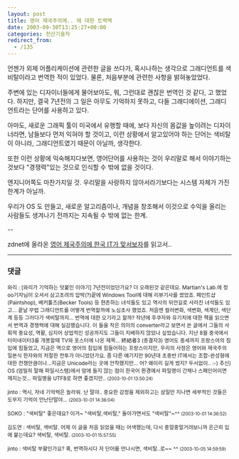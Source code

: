 ```yaml
---
layout: post
title: 영어 제국주의에.. 에 대한 트랙백
date: 2003-09-30T13:25:27+00:00
categories: 전산기술자
redirect_from:
  - /135
---
```


언젠가 외제 어플리케이션에 관련한 글을 쓰다가, 혹시나하는 생각으로 그래디언트를 색비탈이라고 번역한 적이 있었다. 물론, 처음부분에 관련한 사항을 밝혀놓았었다.

주변에 있는 디자이너들에게 물어보아도, 뭐, 그런대로 괜찮은 번역인 것 같다, 고 했었다. 하지만, 결국 7년전의 그 일은 아무도 기억하지 못하고, 다들 그래디에이션, 그래디언트라는 단어를 사용하고 있다.

아마도, 새로운 그래픽 툴이 미국에서 유행할 때에, 보다 자신의 몸값을 높이려는 디자이너라면, 남들보다 먼저 익혀야 할 것이고, 이런 상황에서 알고있어야 하는 단어는 색비탈이 아니라, 그래디언트였기 때문이 아닐까, 생각한다.

또한 이런 상황에 익숙해지다보면, 영어단어를 사용하는 것이 우리말로 해서 이야기하는 것보다 "경쟁력"있는 것으로 인식할 수 밖에 없을 것이다.

엔지니어쪽도 마찬가지일 것. 우리말을 사랑하지 않아서라기보다는 시스템 자체가 가진 한계가 아닐까.

우리가 OS 도 만들고, 새로운 알고리즘이나, 개념을 창조해서 이것으로 수익을 올리는 사람들도 생겨나기 전까지는 지속될 수 밖에 없는 한계.

--

zdnet에 올라온 <a href="http://www.zdnet.co.kr/anchordesk/todays/ych/article.jsp?id=64462&amp;forum=1">영어 제국주의에 한국 IT가 맞서보자</a>를 읽고서..

* * *

### 댓글



<!--- cmt:281 --->
<!--- mail: --->
<!--- parent:0 --->

<small class=comment>와리 : [와리가 기억하는 덧붙인 이야기]  7년전이었던가요? 더 오래된것 같은데요. Martian's Lab.에 정oo기자님이 오셔서 삼고초려의 압박(?)끝에 Windows Tool에 대해 리뷰기사를 썼었죠. 페인트샵(Paintshop), 베커툴즈(Becker Tools) 등 현존하는 녀석들도 있고 역사의 뒤안길로 사라진 녀석들도 있고...  끝날 무렵 그래디언트를 어떻게 번역할까에 노심초사 했었죠. 처음엔 컬러변화, 색변화, 색계단, 색단계 등등 그러다가 색비탈까지... 번역에 대한 오기라고 할까?  작년에 후쿠자와 유기치에 대한 책을 읽으면서 번역과 경쟁력에 대해 실감했습니다. 이 들을 작은 의미의 converter라고 보면서 쓴 글에서 그들의 사회적 중요성, 역활, 심지어 상업적인 성공까지도 그들이 지배하지 않았나 싶었습니다.  지난 8월 중국에서 터미네이터3를 개봉할때 TV와 포스터에 나온 제목... 終結者3 (종결자3) 영어도 중세까지 프랑스어의 침입에 힘들었고, 지금은 역으로 영어의 침입에 힘들어하는 프랑스이지만, 우리의 사정은 영어와 제국주의 일본식 한자와의 처절한 전투가 아니었던가요. 좀 다른 얘기지만 90년대 초중반 IT에서는 조합-완성형에 대한 전쟁만큼이나...지금은 Unicode라는 곳에 안착했지만...   어? 왜이리 길게 썼지? 두서없이.. :-)  추신) OS (엄밀히 말해 파일시스템)에서 맘에 들지 않는 점이 한국어 환경에서 파일명이 간체나 스페인어이면 깨지는것... 파일명을 UTF8로 하면 좋겠지만.. <small>(2003-10-01 13:50:24)</small></small>


<!--- cmt:282 --->
<!--- mail: --->
<!--- parent:0 --->

<small class=comment>jinto : 역시, 자네 기억력은 놀라워. 난 말야.. 중요한 감정을 제외하고는 삼일만 지나면 세부적인 것들은 도무지 기억이 안난단말야... <small>(2003-10-01 14:36:04)</small></small>


<!--- cmt:283 --->
<!--- mail: --->
<!--- parent:0 --->

<small class=comment>SOKO : "색비탈" 좋은데요? 이거~ "색비탈,색비탈," 돌아가면서도 "색비탈"~^^ <small>(2003-10-01 14:36:52)</small></small>


<!--- cmt:284 --->
<!--- mail: --->
<!--- parent:0 --->

<small class=comment>김도연 : 색비탈, 색비탈. 어제 이 글을 처음 읽었을 때는 어색했는데, 다시 중얼중얼거려보니까 은근히 입에 붙는데요? 색비탈, 색비탈. <small>(2003-10-01 15:57:55)</small></small>


<!--- cmt:285 --->
<!--- mail: --->
<!--- parent:0 --->

<small class=comment>jinto : 색비탈 부활인가요? 혹, 번역하시다 저 단어를 만나시면, 색비탈..로~~ ^^ <small>(2003-10-05 14:59:59)</small></small>

